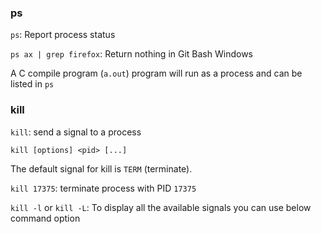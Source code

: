### ps

``ps``: Report process status

``ps ax | grep firefox``: Return nothing in Git Bash Windows

A C compile program (``a.out``) program will run as a process and can be listed in ``ps``

### kill

``kill``: send a signal to a process

``kill [options] <pid> [...]``

The  default  signal  for kill is ``TERM`` (terminate).

``kill 17375``: terminate process with PID ``17375``

``kill -l`` or ``kill -L``: To display all the available signals you can use below command option